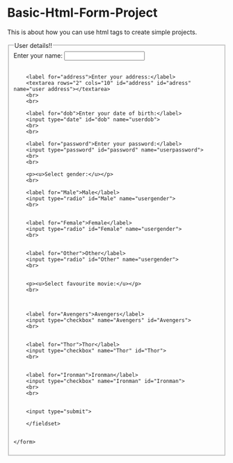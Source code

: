 # Basic-Html-Form-Project
This is about how you can use html tags to create simple projects.
<!DOCTYPE html>
<html lang="en">
<head>
    <meta charset="UTF-8">
    <meta name="viewport" content="width=device-width, initial-scale=1.0">
    <title>Project 2</title>
</head>
<body>
    <form>
        <fieldset>
            <legend>User details!!</legend>
            <label for="name">Enter your name:</label>
        <input type="text" id="name" name="username">
        <br>
        <br>

        <label for="address">Enter your address:</label>
        <textarea rows="2" cols="10" id="address" id="adress" name="user address"></textarea>
        <br>
        <br>

        <label for="dob">Enter your date of birth:</label>
        <input type="date" id="dob" name="userdob">
        <br>
        <br>

        <label for="password">Enter your password:</label>
        <input type="password" id="password" name="userpassword">
        <br>
        <br>
          
        <p><u>Select gender:</u></p>
        <br>

        <label for="Male">Male</label>
        <input type="radio" id="Male" name="usergender">
        <br>


        <label for="Female">Female</label>
        <input type="radio" id="Female" name="usergender">
        <br>
        
        
        <label for="Other">Other</label>
        <input type="radio" id="Other" name="usergender">
        <br>
    
         
        <p><u>Select favourite movie:</u></p>
        <br>
    

        
        <label for="Avengers">Avengers</label>
        <input type="checkbox" name="Avengers" id="Avengers">
        <br>
        

        <label for="Thor">Thor</label>
        <input type="checkbox" name="Thor" id="Thor">
        <br>
        

        <label for="Ironman">Ironman</label>
        <input type="checkbox" name="Ironman" id="Ironman">
        <br>
        <br>
    
        
        <input type="submit">

        </fieldset>
        

    </form>
</body>
</html>
